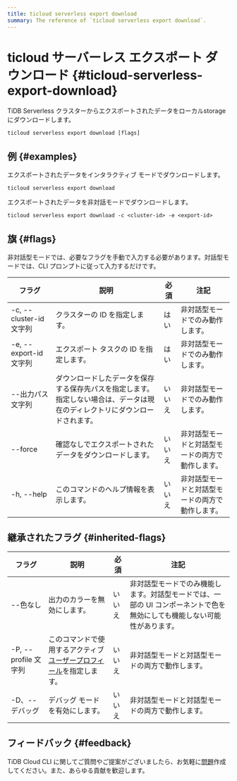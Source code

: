 ```yaml
---
title: ticloud serverless export download
summary: The reference of `ticloud serverless export download`.
---
```


# ticloud サーバーレス エクスポート ダウンロード {#ticloud-serverless-export-download}

TiDB Serverless クラスターからエクスポートされたデータをローカルstorageにダウンロードします。

```shell
ticloud serverless export download [flags]
```

## 例 {#examples}

エクスポートされたデータをインタラクティブ モードでダウンロードします。

```shell
ticloud serverless export download
```

エクスポートされたデータを非対話モードでダウンロードします。

```shell
ticloud serverless export download -c <cluster-id> -e <export-id>
```

## 旗 {#flags}

非対話型モードでは、必要なフラグを手動で入力する必要があります。対話型モードでは、CLI プロンプトに従って入力するだけです。

| フラグ                  | 説明                                                             | 必須  | 注記                       |
| -------------------- | -------------------------------------------------------------- | --- | ------------------------ |
| -c, --cluster-id 文字列 | クラスターの ID を指定します。                                              | はい  | 非対話型モードでのみ動作します。         |
| -e, --export-id 文字列  | エクスポート タスクの ID を指定します。                                         | はい  | 非対話型モードでのみ動作します。         |
| --出力パス文字列            | ダウンロードしたデータを保存する保存先パスを指定します。指定しない場合は、データは現在のディレクトリにダウンロードされます。 | いいえ | 非対話型モードでのみ動作します。         |
|  --force             | 確認なしでエクスポートされたデータをダウンロードします。                                   | いいえ | 非対話型モードと対話型モードの両方で動作します。 |
| -h, --help           | このコマンドのヘルプ情報を表示します。                                            | いいえ | 非対話型モードと対話型モードの両方で動作します。 |

## 継承されたフラグ {#inherited-flags}

| フラグ               | 説明                                                                             | 必須  | 注記                                                             |
| ----------------- | ------------------------------------------------------------------------------ | --- | -------------------------------------------------------------- |
| --色なし             | 出力のカラーを無効にします。                                                                 | いいえ | 非対話型モードでのみ機能します。対話型モードでは、一部の UI コンポーネントで色を無効にしても機能しない可能性があります。 |
| -P, --profile 文字列 | このコマンドで使用するアクティブ[ユーザープロフィール](/tidb-cloud/cli-reference.md#user-profile)を指定します。 | いいえ | 非対話型モードと対話型モードの両方で動作します。                                       |
| -D、--デバッグ         | デバッグ モードを有効にします。                                                               | いいえ | 非対話型モードと対話型モードの両方で動作します。                                       |

## フィードバック {#feedback}

TiDB Cloud CLI に関してご質問やご提案がございましたら、お気軽に[問題](https://github.com/tidbcloud/tidbcloud-cli/issues/new/choose)作成してください。また、あらゆる貢献を歓迎します。
